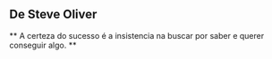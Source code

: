 ## De Steve Oliver ##

** A certeza do sucesso é a insistencia na buscar por saber e querer conseguir algo. **


